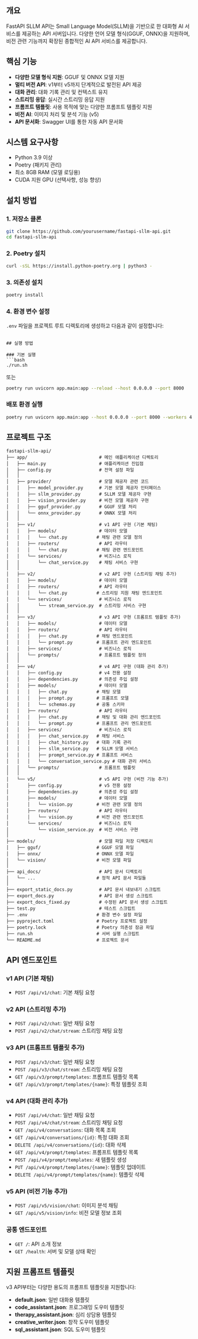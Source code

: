 ## 개요
FastAPI SLLM API는 Small Language Model(SLLM)을 기반으로 한 대화형 AI 서비스를 제공하는 API 서버입니다. 다양한 언어 모델 형식(GGUF, ONNX)을 지원하며, 비전 관련 기능까지 확장된 종합적인 AI API 서비스를 제공합니다.

## 핵심 기능
- **다양한 모델 형식 지원**: GGUF 및 ONNX 모델 지원
- **멀티 버전 API**: v1부터 v5까지 단계적으로 발전된 API 제공
- **대화 관리**: 대화 기록 관리 및 컨텍스트 유지
- **스트리밍 응답**: 실시간 스트리밍 응답 지원
- **프롬프트 템플릿**: 사용 목적에 맞는 다양한 프롬프트 템플릿 지원
- **비전 AI**: 이미지 처리 및 분석 기능 (v5)
- **API 문서화**: Swagger UI를 통한 자동 API 문서화

## 시스템 요구사항
- Python 3.9 이상
- Poetry (패키지 관리)
- 최소 8GB RAM (모델 로딩용)
- CUDA 지원 GPU (선택사항, 성능 향상)

## 설치 방법

### 1. 저장소 클론
```bash
git clone https://github.com/yourusername/fastapi-sllm-api.git
cd fastapi-sllm-api
```

### 2. Poetry 설치
```bash
curl -sSL https://install.python-poetry.org | python3 -
```

### 3. 의존성 설치
```bash
poetry install
```

### 4. 환경 변수 설정
`.env` 파일을 프로젝트 루트 디렉토리에 생성하고 다음과 같이 설정합니다:
```

## 실행 방법

### 기본 실행
```bash
./run.sh
```
또는
```bash
poetry run uvicorn app.main:app --reload --host 0.0.0.0 --port 8000
```

### 배포 환경 실행
```bash
poetry run uvicorn app.main:app --host 0.0.0.0 --port 8000 --workers 4
```

## 프로젝트 구조

```
fastapi-sllm-api/
├── app/                           # 메인 애플리케이션 디렉토리
│   ├── main.py                    # 애플리케이션 진입점
│   ├── config.py                  # 전역 설정 파일
│   │
│   ├── provider/                  # 모델 제공자 관련 코드
│   │   ├── model_provider.py      # 기본 모델 제공자 인터페이스
│   │   ├── sllm_provider.py       # SLLM 모델 제공자 구현
│   │   ├── vision_provider.py     # 비전 모델 제공자 구현
│   │   ├── gguf_provider.py       # GGUF 모델 처리
│   │   └── onnx_provider.py       # ONNX 모델 처리
│   │
│   ├── v1/                        # v1 API 구현 (기본 채팅)
│   │   ├── models/                # 데이터 모델
│   │   │   └── chat.py           # 채팅 관련 모델 정의
│   │   ├── routers/               # API 라우터
│   │   │   └── chat.py           # 채팅 관련 엔드포인트
│   │   └── services/              # 비즈니스 로직
│   │       └── chat_service.py    # 채팅 서비스 구현
│   │
│   ├── v2/                        # v2 API 구현 (스트리밍 채팅 추가)
│   │   ├── models/                # 데이터 모델
│   │   ├── routers/               # API 라우터
│   │   │   └── chat.py           # 스트리밍 지원 채팅 엔드포인트
│   │   └── services/              # 비즈니스 로직
│   │       └── stream_service.py  # 스트리밍 서비스 구현
│   │
│   ├── v3/                        # v3 API 구현 (프롬프트 템플릿 추가)
│   │   ├── models/                # 데이터 모델
│   │   ├── routers/               # API 라우터
│   │   │   ├── chat.py           # 채팅 엔드포인트
│   │   │   └── prompt.py         # 프롬프트 관리 엔드포인트
│   │   ├── services/              # 비즈니스 로직
│   │   └── prompts/               # 프롬프트 템플릿 정의
│   │
│   ├── v4/                        # v4 API 구현 (대화 관리 추가)
│   │   ├── config.py              # v4 전용 설정
│   │   ├── dependencies.py        # 의존성 주입 설정
│   │   ├── models/                # 데이터 모델
│   │   │   ├── chat.py           # 채팅 모델
│   │   │   ├── prompt.py         # 프롬프트 모델
│   │   │   └── schemas.py        # 공통 스키마
│   │   ├── routers/               # API 라우터
│   │   │   ├── chat.py           # 채팅 및 대화 관리 엔드포인트
│   │   │   └── prompt.py         # 프롬프트 관리 엔드포인트
│   │   ├── services/              # 비즈니스 로직
│   │   │   ├── chat_service.py   # 채팅 서비스
│   │   │   ├── chat_history.py   # 대화 기록 관리
│   │   │   ├── sllm_service.py   # SLLM 모델 서비스
│   │   │   ├── prompt_service.py # 프롬프트 서비스
│   │   │   └── conversation_service.py # 대화 관리 서비스
│   │   └── prompts/               # 프롬프트 템플릿
│   │
│   └── v5/                        # v5 API 구현 (비전 기능 추가)
│       ├── config.py              # v5 전용 설정
│       ├── dependencies.py        # 의존성 주입 설정
│       ├── models/                # 데이터 모델
│       │   └── vision.py         # 비전 관련 모델 정의
│       ├── routers/               # API 라우터
│       │   └── vision.py         # 비전 관련 엔드포인트
│       └── services/              # 비즈니스 로직
│           └── vision_service.py  # 비전 서비스 구현
│
├── models/                        # 모델 파일 저장 디렉토리
│   ├── gguf/                     # GGUF 모델 파일
│   ├── onnx/                     # ONNX 모델 파일
│   └── vision/                   # 비전 모델 파일
│
├── api_docs/                      # API 문서 디렉토리
│   └── ...                       # 정적 API 문서 파일들
│
├── export_static_docs.py          # API 문서 내보내기 스크립트
├── export_docs.py                 # API 문서 생성 스크립트
├── export_docs_fixed.py           # 수정된 API 문서 생성 스크립트
├── test.py                        # 테스트 스크립트
├── .env                          # 환경 변수 설정 파일
├── pyproject.toml                # Poetry 프로젝트 설정
├── poetry.lock                   # Poetry 의존성 잠금 파일
├── run.sh                        # 서버 실행 스크립트
└── README.md                     # 프로젝트 문서
```

## API 엔드포인트

### v1 API (기본 채팅)
- `POST /api/v1/chat`: 기본 채팅 요청

### v2 API (스트리밍 추가)
- `POST /api/v2/chat`: 일반 채팅 요청
- `POST /api/v2/chat/stream`: 스트리밍 채팅 요청

### v3 API (프롬프트 템플릿 추가)
- `POST /api/v3/chat`: 일반 채팅 요청
- `POST /api/v3/chat/stream`: 스트리밍 채팅 요청
- `GET /api/v3/prompt/templates`: 프롬프트 템플릿 목록
- `GET /api/v3/prompt/templates/{name}`: 특정 템플릿 조회

### v4 API (대화 관리 추가)
- `POST /api/v4/chat`: 일반 채팅 요청
- `POST /api/v4/chat/stream`: 스트리밍 채팅 요청
- `GET /api/v4/conversations`: 대화 목록 조회
- `GET /api/v4/conversations/{id}`: 특정 대화 조회
- `DELETE /api/v4/conversations/{id}`: 대화 삭제
- `GET /api/v4/prompt/templates`: 프롬프트 템플릿 목록
- `POST /api/v4/prompt/templates`: 새 템플릿 생성
- `PUT /api/v4/prompt/templates/{name}`: 템플릿 업데이트
- `DELETE /api/v4/prompt/templates/{name}`: 템플릿 삭제

### v5 API (비전 기능 추가)
- `POST /api/v5/vision/chat`: 이미지 분석 채팅
- `GET /api/v5/vision/info`: 비전 모델 정보 조회

### 공통 엔드포인트
- `GET /`: API 소개 정보
- `GET /health`: 서버 및 모델 상태 확인

## 지원 프롬프트 템플릿

v3 API부터는 다양한 용도의 프롬프트 템플릿을 지원합니다:

- **default.json**: 일반 대화용 템플릿
- **code_assistant.json**: 프로그래밍 도우미 템플릿
- **therapy_assistant.json**: 심리 상담용 템플릿
- **creative_writer.json**: 창작 도우미 템플릿
- **sql_assistant.json**: SQL 도우미 템플릿
